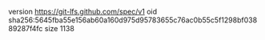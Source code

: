 version https://git-lfs.github.com/spec/v1
oid sha256:5645fba55e156ab60a160d975d95783655c76ac0b55c5f1298bf03889287f4fc
size 1138

